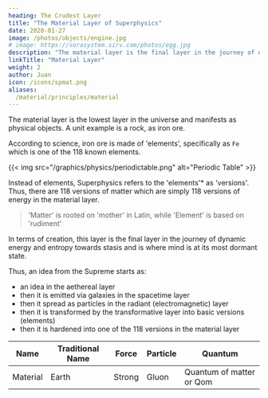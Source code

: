 ```yaml
---
heading: The Crudest Layer
title: "The Material Layer of Superphysics"
date: 2020-01-27
image: /photos/objects/engine.jpg
# image: https://sorasystem.sirv.com/photos/egg.jpg
description: "The material layer is the final layer in the journey of dynamic energy and entropy towards stasis"
linkTitle: "Material Layer"
weight: 2
author: Juan
icon: /icons/spmat.png
aliases:
  /material/principles/material
---
```



The material layer is the lowest layer in the universe and manifests as physical objects. A unit example is a  rock, as iron ore.<!-- It solid holds crosses existence and covers up pre-existence. You can think of it as the mind of Brahma or the RAM of a computer that generates its own virtual reality. -->

According to science, iron ore is made of 'elements', specifically as `Fe` which is one of the 118 known elements. 

{{< img src="/graphics/physics/periodictable.png" alt="Periodic Table" >}}

Instead of elements, Superphysics refers to the 'elements'* as 'versions'. Thus, there are 118 versions of matter which are simply 118 versions of energy in the material layer. 

>  'Matter' is rooted on 'mother' in Latin, while 'Element' is based on 'rudiment'  

In terms of creation, this layer is the final layer in the journey of dynamic energy and entropy towards stasis and is where mind is at its most dormant state.

Thus, an idea from the Supreme starts as:
- an idea in the aethereal layer 
- then it is emitted via galaxies in the spacetime layer
- then it spread as particles in the radiant (electromagnetic) layer
- then it is transformed by the transformative layer into basic versions (elements)
- then it is hardened into one of the 118 versions in the material layer 


Name | Traditional Name | Force | Particle | Quantum
--- | --- | --- | --- | ---
Material | Earth | Strong | Gluon | Quantum of matter or Qom


<!-- The conversion from dormant mind into active mind then takes place in stars. In this way, both matter (dormant mind) and life (active mind) come from the explosion of stars as the expression or crossing-over of the metaphysical ideas of the Supreme Entity onto physical reality.  -->



